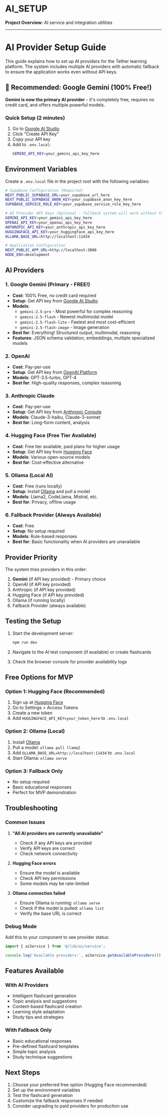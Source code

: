 # AI_SETUP

**Project Overview**: AI service and integration utilities

---

# AI Provider Setup Guide

This guide explains how to set up AI providers for the Tether learning platform. The system includes multiple AI providers with automatic fallback to ensure the application works even without API keys.

## 🎉 Recommended: Google Gemini (100% Free!)

**Gemini is now the primary AI provider** - it's completely free, requires no credit card, and offers multiple powerful models.

### Quick Setup (2 minutes)
1. Go to [Google AI Studio](https://aistudio.google.com/app/apikey)
2. Click "Create API Key"
3. Copy your API key
4. Add to `.env.local`:
   ```bash
   GEMINI_API_KEY=your_gemini_api_key_here
   ```

## Environment Variables

Create a `.env.local` file in the project root with the following variables:

```bash
# Supabase Configuration (Required)
NEXT_PUBLIC_SUPABASE_URL=your_supabase_url_here
NEXT_PUBLIC_SUPABASE_ANON_KEY=your_supabase_anon_key_here
SUPABASE_SERVICE_ROLE_KEY=your_supabase_service_role_key_here

# AI Provider API Keys (Optional - fallback system will work without these)
GEMINI_API_KEY=your_gemini_api_key_here
OPENAI_API_KEY=your_openai_api_key_here
ANTHROPIC_API_KEY=your_anthropic_api_key_here
HUGGINGFACE_API_KEY=your_huggingface_api_key_here
OLLAMA_BASE_URL=http://localhost:11434

# Application Configuration
NEXT_PUBLIC_APP_URL=http://localhost:3000
NODE_ENV=development
```

## AI Providers

### 1. Google Gemini (Primary - FREE!)
- **Cost**: 100% Free, no credit card required
- **Setup**: Get API key from [Google AI Studio](https://aistudio.google.com/app/apikey)
- **Models**: 
  - `gemini-2.5-pro` - Most powerful for complex reasoning
  - `gemini-2.5-flash` - Newest multimodal model
  - `gemini-2.5-flash-lite` - Fastest and most cost-efficient
  - `gemini-2.5-flash-image` - Image generation
- **Best for**: Everything! Structured output, multimodal, reasoning
- **Features**: JSON schema validation, embeddings, multiple specialized models

### 2. OpenAI
- **Cost**: Pay-per-use
- **Setup**: Get API key from [OpenAI Platform](https://platform.openai.com/)
- **Models**: GPT-3.5-turbo, GPT-4
- **Best for**: High-quality responses, complex reasoning

### 3. Anthropic Claude
- **Cost**: Pay-per-use
- **Setup**: Get API key from [Anthropic Console](https://console.anthropic.com/)
- **Models**: Claude-3-haiku, Claude-3-sonnet
- **Best for**: Long-form content, analysis

### 4. Hugging Face (Free Tier Available)
- **Cost**: Free tier available, paid plans for higher usage
- **Setup**: Get API key from [Hugging Face](https://huggingface.co/settings/tokens)
- **Models**: Various open-source models
- **Best for**: Cost-effective alternative

### 5. Ollama (Local AI)
- **Cost**: Free (runs locally)
- **Setup**: Install [Ollama](https://ollama.ai/) and pull a model
- **Models**: Llama2, CodeLlama, Mistral, etc.
- **Best for**: Privacy, offline usage

### 6. Fallback Provider (Always Available)
- **Cost**: Free
- **Setup**: No setup required
- **Models**: Rule-based responses
- **Best for**: Basic functionality when AI providers are unavailable

## Provider Priority

The system tries providers in this order:
1. **Gemini** (if API key provided) - Primary choice
2. OpenAI (if API key provided)
3. Anthropic (if API key provided)
4. Hugging Face (if API key provided)
5. Ollama (if running locally)
6. Fallback Provider (always available)

## Testing the Setup

1. Start the development server:
   ```bash
   npm run dev
   ```

2. Navigate to the AI test component (if available) or create flashcards

3. Check the browser console for provider availability logs

## Free Options for MVP

### Option 1: Hugging Face (Recommended)
1. Sign up at [Hugging Face](https://huggingface.co/)
2. Go to Settings > Access Tokens
3. Create a new token
4. Add `HUGGINGFACE_API_KEY=your_token_here` to `.env.local`

### Option 2: Ollama (Local)
1. Install [Ollama](https://ollama.ai/)
2. Pull a model: `ollama pull llama2`
3. Add `OLLAMA_BASE_URL=http://localhost:11434` to `.env.local`
4. Start Ollama: `ollama serve`

### Option 3: Fallback Only
- No setup required
- Basic educational responses
- Perfect for MVP demonstration

## Troubleshooting

### Common Issues

1. **"All AI providers are currently unavailable"**
   - Check if any API keys are provided
   - Verify API keys are correct
   - Check network connectivity

2. **Hugging Face errors**
   - Ensure the model is available
   - Check API key permissions
   - Some models may be rate-limited

3. **Ollama connection failed**
   - Ensure Ollama is running: `ollama serve`
   - Check if the model is pulled: `ollama list`
   - Verify the base URL is correct

### Debug Mode

Add this to your component to see provider status:
```typescript
import { aiService } from '@/lib/ai/service';

console.log('Available providers:', aiService.getAvailableProviders());
```

## Features Available

### With AI Providers
- Intelligent flashcard generation
- Topic analysis and suggestions
- Content-based flashcard creation
- Learning style adaptation
- Study tips and strategies

### With Fallback Only
- Basic educational responses
- Pre-defined flashcard templates
- Simple topic analysis
- Study technique suggestions

## Next Steps

1. Choose your preferred free option (Hugging Face recommended)
2. Set up the environment variables
3. Test the flashcard generation
4. Customize the fallback responses if needed
5. Consider upgrading to paid providers for production use
